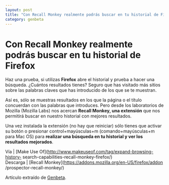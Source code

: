 ```yaml
---
layout: post
title: "Con Recall Monkey realmente podrás buscar en tu historial de Firefox"
category: genbeta
---
```


# Con Recall Monkey realmente podrás buscar en tu historial de Firefox

Haz una prueba, si utilizas **Firefox** abre el historial y prueba a hacer una
búsqueda. ¿Cuántos resultados tienes? Seguro que has visitado más sitios sobre
las palabras claves que has introducido de los que se te muestran.

Así es, sólo se muestras resultados en los que la página o el título
concuerdan con las palabras que introduces. Pero desde los laboratorios de
Mozilla (Mozilla Labs) nos acercan **Recall Monkey, una extensión** que nos
permitirá buscar en nuestro historial con mejores resultados.

Una vez instalada la extensión (no hay que reiniciar) sólo tienes que activar
su botón o presionar control+mayúsculas+m (comando+mayúsculas+m para Mac OS)
para **realizar una búsqueda en tu historial y ver los resultados mejorados**.

Vía | [Make Use Of](http://www.makeuseof.com/tag/expand-browsing-history-
search-capabilities-recall-monkey-firefox/)  
Descarga | [Recall Monkey](https://addons.mozilla.org/en-US/firefox/addon
/prospector-recall-monkey/)

Artículo extraído de [Genbeta](http://www.genbeta.com).